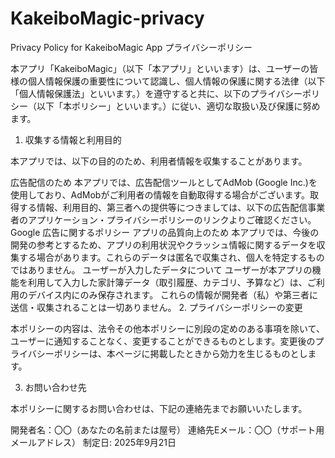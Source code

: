 # KakeiboMagic-privacy
Privacy Policy for KakeiboMagic App
プライバシーポリシー

本アプリ「KakeiboMagic」（以下「本アプリ」といいます）は、ユーザーの皆様の個人情報保護の重要性について認識し、個人情報の保護に関する法律（以下「個人情報保護法」といいます。）を遵守すると共に、以下のプライバシーポリシー（以下「本ポリシー」といいます。）に従い、適切な取扱い及び保護に努めます。

1. 収集する情報と利用目的

本アプリでは、以下の目的のため、利用者情報を収集することがあります。

広告配信のため
本アプリでは、広告配信ツールとしてAdMob (Google Inc.)を使用しており、AdMobがご利用者の情報を自動取得する場合がございます。取得する情報、利用目的、第三者への提供等につきましては、以下の広告配信事業者のアプリケーション・プライバシーポリシーのリンクよりご確認ください。
Google 広告に関するポリシー
アプリの品質向上のため
本アプリでは、今後の開発の参考とするため、アプリの利用状況やクラッシュ情報に関するデータを収集する場合があります。これらのデータは匿名で収集され、個人を特定するものではありません。
ユーザーが入力したデータについて
ユーザーが本アプリの機能を利用して入力した家計簿データ（取引履歴、カテゴリ、予算など）は、ご利用のデバイス内にのみ保存されます。 これらの情報が開発者（私）や第三者に送信・収集されることは一切ありません。
2. プライバシーポリシーの変更

本ポリシーの内容は、法令その他本ポリシーに別段の定めのある事項を除いて、ユーザーに通知することなく、変更することができるものとします。変更後のプライバシーポリシーは、本ページに掲載したときから効力を生じるものとします。

3. お問い合わせ先

本ポリシーに関するお問い合わせは、下記の連絡先までお願いいたします。

開発者名：〇〇（あなたの名前または屋号）
連絡先Eメール：〇〇（サポート用メールアドレス）
制定日: 2025年9月21日
